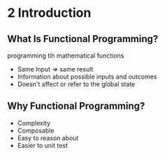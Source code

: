 # 2 Introduction

## What Is Functional Programming?

programming tih mathematical functions

*   Same Input => same result
*   Information about possible inputs and outcomes
*   Doesn't affect or refer to the global state

## Why Functional Programming?

* Complexity
* Composable
* Easy to reason about
* Easier to unit test




